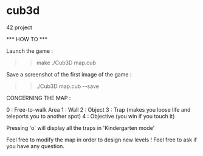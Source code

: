 # cub3d
42 project

*** HOW TO ***

Launch the game :

>> make
>> ./Cub3D map.cub

Save a screenshot of the first image of the game :

>> ./Cub3D map.cub --save

CONCERNING THE MAP :

0 : Free-to-walk Area
1 : Wall
2 : Object
3 : Trap (makes you loose life and teleports you to another spot)
4 : Objective (you win if you touch it)

Pressing 'o' will display all the traps in 'Kindergarten mode'

Feel free to modify the map in order to design new levels !
Feel free to ask if you have any question.
